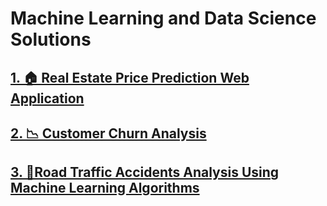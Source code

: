 # Machine Learning and Data Science Solutions 

## [1. 🏠 Real Estate Price Prediction Web Application](https://github.com/abijithpandath/Projects/tree/main/Real%20Estate%20Price%20Prediction%20Web%20Application)

## [2. 📉 Customer Churn Analysis](https://github.com/abijithpandath/Projects/tree/main/Machine%20Learning%20Approaches%20to%20Customer%20Churn%20Prediction)

## [3. 🚦Road Traffic Accidents Analysis Using Machine Learning Algorithms](https://github.com/abijithpandath/Projects/tree/main/Road%20Traffic%20Accident)
